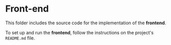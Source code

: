 # Front-end

This folder includes the source code for the implementation of the **frontend**.

To set up and run the **frontend**, follow the instructions on the project's `README.md` file.